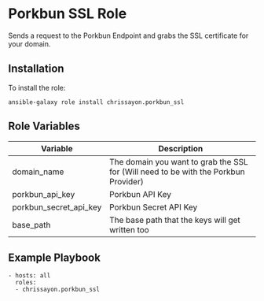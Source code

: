 # Porkbun SSL Role

Sends a request to the Porkbun Endpoint and grabs the SSL certificate for your domain.

## Installation

To install the role:

```
ansible-galaxy role install chrissayon.porkbun_ssl
```

## Role Variables

| Variable               | Description                                                                         |
| ---------------------- | ----------------------------------------------------------------------------------- |
| domain_name            | The domain you want to grab the SSL for (Will need to be with the Porkbun Provider) |
| porkbun_api_key        | Porkbun API Key                                                                     |
| porkbun_secret_api_key | Porkbun Secret API Key                                                              |
| base_path              | The base path that the keys will get written too                                    |

## Example Playbook

```
- hosts: all
  roles:
  - chrissayon.porkbun_ssl
```
